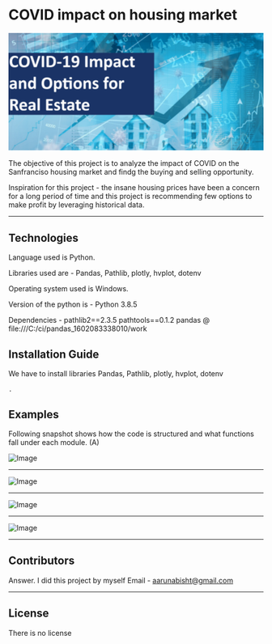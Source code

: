 # COVID impact on housing market

![](snapshots/intro_covid.PNG)

The objective of this project is to analyze the impact of COVID on the Sanfranciso housing market and findg the buying and selling opportunity.

Inspiration for this project - the insane housing prices have been a concern for a long period of time and this project is recommending few options to make profit by leveraging historical data.

---

## Technologies

Language used is Python. 

Libraries used are - Pandas, Pathlib, plotly, hvplot, dotenv

Operating system used is Windows.

Version of the python is - Python 3.8.5

Dependencies - 
pathlib2==2.3.5
pathtools==0.1.2
pandas @ file:///C:/ci/pandas_1602083338010/work


## Installation Guide

We have to install libraries Pandas, Pathlib, plotly, hvplot, dotenv


    .

## Examples

Following snapshot shows how the code is structured and what functions fall under each module. 
(A)

![Image](https://github.com/ArunaBisht/covid_impact_on_housing-/blob/main/snapshots/housing_units_over_years.PNG)

------------------------------------------------------------------------------------------------------------------------------------------------------------------------

![Image](https://github.com/ArunaBisht/covid_impact_on_housing-/blob/main/snapshots/housing_units_over_years.PNG)

------------------------------------------------------------------------------------------------------------------------------------------------------------------------

![Image](https://github.com/ArunaBisht/covid_impact_on_housing-/blob/main/snapshots/house_rent_sale_price_over_time.PNG)

------------------------------------------------------------------------------------------------------------------------------------------------------------------------

![Image](https://github.com/ArunaBisht/covid_impact_on_housing-/blob/main/snapshots/SF_google_map.PNG)

------------------------------------------------------------------------------------------------------------------------------------------------------------------------


## Contributors

Answer. I did this project by myself 
Email - aarunabisht@gmail.com

---


## License
There is no license

